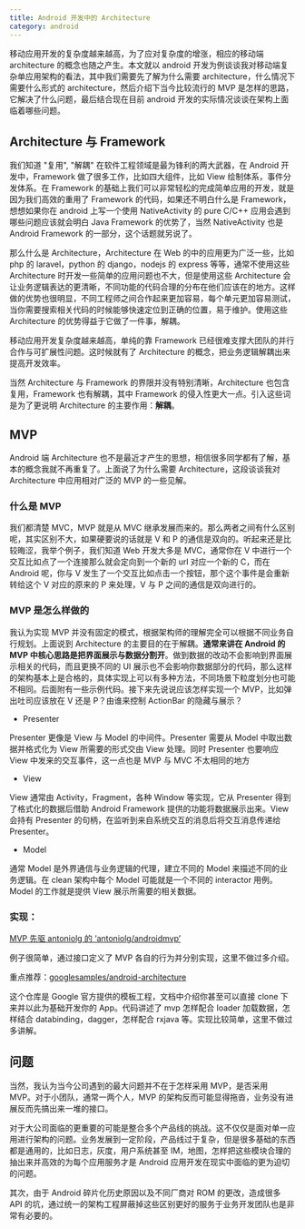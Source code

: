 ```yaml
---
title: Android 开发中的 Architecture
category: android
---
```


移动应用开发的复杂度越来越高，为了应对复杂度的增涨，相应的移动端 architecture 的概念也随之产生。本文就以 android 开发为例谈谈我对移动端复杂单应用架构的看法，其中我们需要先了解为什么需要 architecture，什么情况下需要什么形式的 architecture，然后介绍下当今比较流行的 MVP 是怎样的思路，它解决了什么问题，最后结合现在目前 android 开发的实际情况谈谈在架构上面临着哪些问题。
<!--more-->

## Architecture 与 Framework

我们知道 "复用", "解耦" 在软件工程领域是最为锋利的两大武器，在 Android 开发中，Framework 做了很多工作，比如四大组件，比如 View 绘制体系，事件分发体系。在 Framework 的基础上我们可以非常轻松的完成简单应用的开发，就是因为我们高效的重用了 Framework 的代码，如果还不明白什么是 Framework，想想如果你在 android 上写一个使用 NativeActivity 的 pure C/C++ 应用会遇到哪些问题应该就会明白 Java Framework 的优势了，当然 NativeActivity 也是 Android Framework 的一部分，这个话题就另说了。

那么什么是 Architecture，Architecture 在 Web 的中的应用更为广泛一些，比如 php 的 laravel，python 的 django，nodejs 的 express 等等，通常不使用这些 Architecture 时开发一些简单的应用问题也不大，但是使用这些 Architecture 会让业务逻辑表达的更清晰，不同功能的代码合理的分布在他们应该在的地方。这样做的优势也很明显，不同工程师之间合作起来更加容易，每个单元更加容易测试，当你需要搜索相关代码的时候能够快速定位到正确的位置，易于维护。使用这些 Architecture 的优势得益于它做了一件事，解耦。

移动应用开发复杂度越来越高，单纯的靠 Framework 已经很难支撑大团队的并行合作与可扩展性问题。这时候就有了 Architecture 的概念，把业务逻辑解耦出来提高开发效率。

当然 Architecture 与 Framework 的界限并没有特别清晰，Architecture 也包含复用，Framework 也有解耦，其中 Framework 的侵入性更大一点。引入这些词是为了更说明 Architecture 的主要作用：**解耦**。

## MVP

Android 端 Architecture 也不是最近才产生的思想，相信很多同学都有了解，基本的概念我就不再重复了。上面说了为什么需要 Architecture，这段谈谈我对 Architecture 中应用相对广泛的 MVP 的一些见解。

### 什么是 MVP

我们都清楚 MVC，MVP 就是从 MVC 继承发展而来的。那么两者之间有什么区别呢，其实区别不大，如果硬要说的话就是 V 和 P 的通信是双向的。听起来还是比较晦涩，我举个例子，我们知道 Web 开发大多是 MVC，通常你在 V 中进行一个交互比如点了一个连接那么就会定向到一个新的 url 对应一个新的 C，而在 Android 呢，你与 V 发生了一个交互比如点击一个按钮，那个这个事件是会重新转给这个 V 对应的原来的 P 来处理，V 与 P 之间的通信是双向进行的。

### MVP 是怎么样做的

我认为实现 MVP 并没有固定的模式，根据架构师的理解完全可以根据不同业务自行规划。上面说到 Architecture 的主要目的在于解耦。**通常来讲在 Android 的 MVP 中核心思路是把界面展示与数据分割开**。做到数据的改动不会影响到界面展示相关的代码，而且更换不同的 UI 展示也不会影响你数据部分的代码，那么这样的架构基本上是合格的，具体实现上可以有多种方法，不同场景下粒度划分也可能不相同。后面附有一些示例代码。接下来先说说应该怎样实现一个 MVP，比如弹出吐司应该放在 V 还是 P？由谁来控制 ActionBar 的隐藏与展示？

- Presenter

Presenter 更像是 View 与 Model 的中间件。Presenter 需要从 Model 中取出数据并格式化为 View 所需要的形式交由 View 处理。同时 Presenter 也要响应 View 中发来的交互事件，这一点也是 MVP 与 MVC 不太相同的地方

- View

View 通常由 Activity，Fragment，各种 Window 等实现，它从 Presenter 得到了格式化的数据后借助 Android Framework 提供的功能将数据展示出来。View 会持有 Presenter 的句柄，在监听到来自系统交互的消息后将交互消息传递给 Presenter。

- Model

通常 Model 是外界通信与业务逻辑的代理，建立不同的 Model 来描述不同的业务逻辑。在 clean 架构中每个 Model 可能就是一个不同的 interactor 用例。Model 的工作就是提供 View 展示所需要的相关数据。

### 实现：

[MVP 先驱 antoniolg 的 ‘antoniolg/androidmvp’](https://github.com/antoniolg/androidmvp)

例子很简单，通过接口定义了 MVP 各自的行为并分别实现，这里不做过多介绍。


重点推荐：[googlesamples/android-architecture](https://github.com/googlesamples/android-architecture)

这个仓库是 Google 官方提供的模板工程，文档中介绍你甚至可以直接 clone 下来并以此为基础开发你的 App。代码讲述了 mvp 怎样配合 loader 加载数据，怎样结合 databinding，dagger，怎样配合 rxjava 等。实现比较简单，这里不做过多讲解。


## 问题

当然，我认为当今公司遇到的最大问题并不在于怎样采用 MVP，是否采用 MVP。对于小团队，通常一两个人，MVP 的架构反而可能显得拖沓，业务没有进展反而先搞出来一堆的接口。

对于大公司面临的更重要的可能是整合多个产品线的挑战。这不仅仅是面对单一应用进行架构的问题。业务发展到一定阶段，产品线过于复杂，但是很多基础的东西都是通用的，比如日志，灰度，用户系统甚至 IM，地图，怎样把这些模块合理的抽出来并高效的为每个应用服务才是 Android 应用开发在现实中面临的更为迫切的问题。

其次，由于 Android 碎片化历史原因以及不同厂商对 ROM 的更改，造成很多 API 的坑，通过统一的架构工程屏蔽掉这些区别更好的服务于业务开发团队也是非常有必要的。